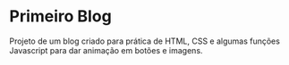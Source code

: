 # Primeiro Blog

Projeto de um blog criado para prática de HTML, CSS e algumas funções Javascript para dar animação em botões e imagens.

